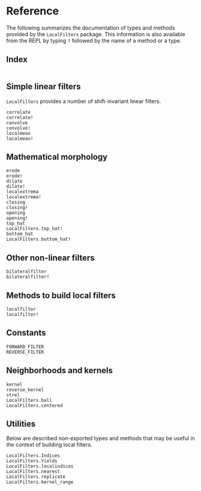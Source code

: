 # Reference

The following summarizes the documentation of types and methods provided by the
`LocalFilters` package. This information is also available from the REPL by
typing `?` followed by the name of a method or a type.


## Index

```@index
```

## Simple linear filters

`LocalFilters` provides a number of shift-invariant linear filters.

```@docs
correlate
correlate!
convolve
convolve!
localmean
localmean!
```

## Mathematical morphology

```@docs
erode
erode!
dilate
dilate!
localextrema
localextrema!
closing
closing!
opening
opening!
top_hat
LocalFilters.top_hat!
bottom_hat
LocalFilters.bottom_hat!
```

## Other non-linear filters

```@docs
bilateralfilter
bilateralfilter!
```

## Methods to build local filters

```@docs
localfilter
localfilter!
```

## Constants

```@docs
FORWARD_FILTER
REVERSE_FILTER
```

## Neighborhoods and kernels

```@docs
kernel
reverse_kernel
strel
LocalFilters.ball
LocalFilters.centered
```

## Utilities

Below are described non-exported types and methods that may be useful in the
context of building local filters.

```@docs
LocalFilters.Indices
LocalFilters.Yields
LocalFilters.localindices
LocalFilters.nearest
LocalFilters.replicate
LocalFilters.kernel_range
```
